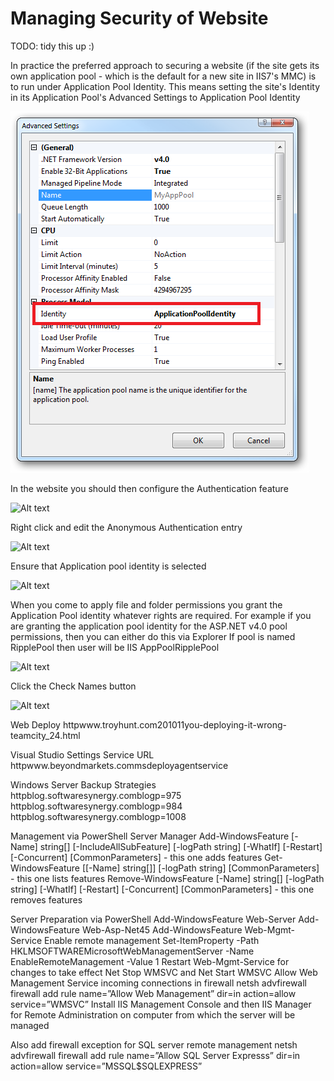 # Managing Security of Website

TODO: tidy this up :)

In practice the preferred approach to securing a website (if the site gets its own application pool - which is the default for a new site in IIS7's MMC) is to run under Application Pool Identity. This means setting the site's Identity in its Application Pool's Advanced Settings to Application Pool Identity

![Alt text](../img/6A759626-E7B9-4490-829F-95654330DCD9.png)

In the website you should then configure the Authentication feature

![Alt text](/../img/img.jpg)

Right click and edit the Anonymous Authentication entry

![Alt text](/../img/img.jpg)

Ensure that Application pool identity is selected

![Alt text](/../img/img.jpg)

When you come to apply file and folder permissions you grant the Application Pool identity whatever rights are required. For example if you are granting the application pool identity for the ASP.NET v4.0 pool permissions, then you can either do this via Explorer
If pool is named RipplePool then user will be IIS AppPoolRipplePool

![Alt text](/../img/img.jpg)

Click the Check Names button

![Alt text](/../img/img.jpg)







Web Deploy httpwww.troyhunt.com201011you-deploying-it-wrong-teamcity_24.html

Visual Studio Settings
Service URL httpwww.beyondmarkets.commsdeployagentservice


Windows Server Backup Strategies
httpblog.softwaresynergy.comblogp=975
httpblog.softwaresynergy.comblogp=984
httpblog.softwaresynergy.comblogp=1008





Management via PowerShell
Server Manager
Add-WindowsFeature [-Name] string[] [-IncludeAllSubFeature] [-logPath string] [-WhatIf] [-Restart] [-Concurrent] [CommonParameters] - this one adds features
Get-WindowsFeature [[-Name] string[]] [-logPath string] [CommonParameters] - this one lists features
Remove-WindowsFeature [-Name] string[] [-logPath string] [-WhatIf] [-Restart] [-Concurrent] [CommonParameters] - this one removes features



Server Preparation via PowerShell
Add-WindowsFeature Web-Server
Add-WindowsFeature Web-Asp-Net45
Add-WindowsFeature Web-Mgmt-Service
Enable remote management Set-ItemProperty -Path HKLMSOFTWAREMicrosoftWebManagementServer -Name EnableRemoteManagement -Value 1
Restart Web-Mgmt-Service for changes to take effect Net Stop WMSVC and Net Start WMSVC
Allow Web Management Service incoming connections in firewall netsh advfirewall firewall add rule name=”Allow Web Management” dir=in action=allow service=”WMSVC”
Install IIS Management Console and then IIS Manager for Remote Administration on computer from which the server will be managed

Also add firewall exception for SQL server remote management netsh advfirewall firewall add rule name=”Allow SQL Server Expresss” dir=in action=allow service=”MSSQL$SQLEXPRESS”
